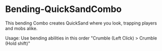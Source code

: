 # Bending-QuickSandCombo
This bending Combo creates QuickSand where you look, trapping players and mobs alike.

Usage: Use bending abilities in this order "Crumble (Left Click) > Crumble (Hold shift)"
